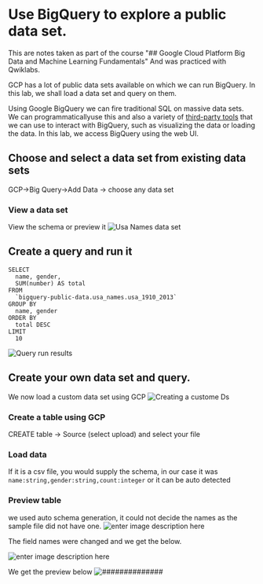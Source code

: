 # Use BigQuery to explore a public data set.
This are notes taken as part of the course "## Google Cloud Platform Big Data and Machine Learning Fundamentals" And was practiced with Qwiklabs.

GCP has a lot of public data sets available on which we can run BigQuery. In this lab, we shall  load a data set and query on them. 

Using Google BigQuery we can fire traditional SQL on massive data sets. We can programmaticallyuse this and also a variety of [third-party tools](https://cloud.google.com/bigquery/third-party-tools) that we can use to interact with BigQuery, such as visualizing the data or loading the data. In this lab, we access BigQuery using the web UI.

## Choose and select a data set from existing data sets
GCP->Big Query->Add Data -> choose any data set
### View a data set
View the  schema or preview it 
![Usa Names data set](https://i.imgur.com/ksJrZqC.png)

## Create a query and run it 
```
SELECT
  name, gender,
  SUM(number) AS total
FROM
  `bigquery-public-data.usa_names.usa_1910_2013`
GROUP BY
  name, gender
ORDER BY
  total DESC
LIMIT
  10
```
![Query run results](https://i.imgur.com/nFuFqBW.png)

## Create your own data set and query. 
We now load a custom data set using GCP
![Creating a custome Ds](https://i.imgur.com/pjiC1vv.png)

### Create a table using GCP
CREATE table -> Source (select upload) and select your file
### Load data
If it is a csv file, you would supply the schema, in our case it was
`name:string,gender:string,count:integer` or it can be auto detected
### Preview table 
we used auto schema generation, it could not decide the names as the sample file did not have one. 
![enter image description here](https://i.imgur.com/m61ZTOM.png)

The field names were changed and we get the below.

![enter image description here](https://i.imgur.com/yKizSRr.png)

We get the preview below
![##############](https://i.imgur.com/fr2EqWu.png)

<!--stackedit_data:
eyJoaXN0b3J5IjpbLTIwOTUxMTQxMTQsNzQ5NDQ1MTE3LDQwMD
M5MTg5MywtNjY2OTg5NTM2LC0xNjQ2MTA3ODU3LDg1MTkyMTcz
MCwxOTAwNzExMjMzLC0xMDY0NzYxMDM5XX0=
-->